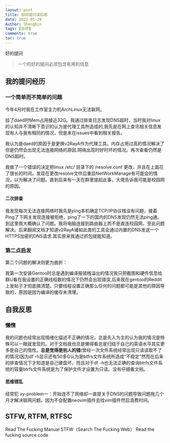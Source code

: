 ```yaml
---
layout: post
title: 如何提问读后感
date: 2023-05-20
Author: Shengbin 
tags: [杂项]
comments: true
toc: true
---
```


好的提问

>一个的好的提问必须包含有用的信息

## 我的提问经历

### 一个简单而不简单的问题

今年4月时我在工作室主力机ArchLinux无法联网。

挂了daed时Mem占用接近32G。我通过排查日志发现DNS超时，当时我对linux的认知并不清晰下意识的认为是代理工具所造成的,我先是在网上查讯相关信息发现有人与我有相同的情况，但是未在issues中看到相关报告。

我认为是daed的原因于是更换v2RayA作为代理工具。内存占用过高的情况解决了但是仍然会出现无法连接网络的原因.网络出现时好时坏的情况。再次查看仍然是DNS超时。

我做了一个错误的决定把linux /etc/ 目录下的 /resolve.conf 更改，并且在上面花了很长的时间。发现在更改resolve文件后重启NetWorkManage有可能会的情况，以为解决了问题。直到后来有一天在群里提起此事，大佬告诉我可能是校园网的原因。

#### 二次排查

我发现每次无法连接网络时我先是ping本机确定TCP/IP协议桟没有问题，接着Ping了下网关发现连接被拒绝，ping了一下的国内的DNS发现仍然无法ping通。到这里我大概确认了问题。我将电脑连接到路由器上而不是直连校园网，至此问题解决。后来翻阅文档才知道v2RayA诸如此类的工具会通过内置的DNS发送一个HTTPS加密的DNS请求.其实原来我通过抓包就能知道。

### 第二点启发

第二个问题的解决则更为曲折：

我第一次安装Gentoo时总是遇到编译报错桟溢出的情况我只把截图和硬件信息给群U看在我设置的正确线程数的情况下仍然会出现错误,后来我在gentoo的Reddit上发帖子才彻底搞清楚。只要线程设置正确那么任何的问题都可能是其他的原因导致的，原因是因为编译的缓存未清理。


## 自我反思

### 懒惰

我的问题也经常出现情绪化描述不正确的情况，总是先入为主的认为我的情况是特殊可以一眼就发现的。对于文档我也总是懒得看总是归结于自己的英语水平其实更多是自己的惰性。**总是觉得是别人的错**(曾经一次文件系统经常出现只读读取不了的情况)因为df -h显示还有50多G认为是btfrs文件系统所造成“不稳定”然而在后来的排查情况下才知道是自己硬盘坏，而且对于df -h也无法正确的查询btrfs文件系统的容量btrfs文件系统是为了保护文件才设置为只读。没有仔细看文档。

#### 思维错乱

经常犯 xy-problem一：开始连不了网络却一直提关于DNS的问题导致问题拖几个月才解决联网问题。因为不会配置neovim插件去找vim插件然后浪费时间。


## STFW, RTFM, RTFSC

Read The Fucking Manual
STFW（Search The Fucking Web）
Read the fucking source code





